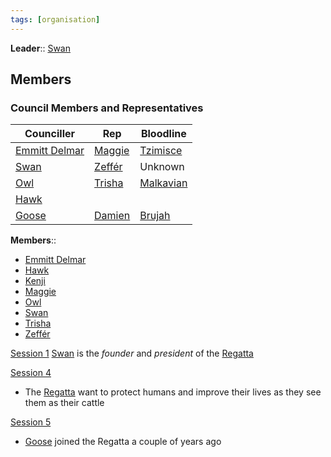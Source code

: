 ```yaml
---
tags: [organisation]
---
```


**Leader**:: [Swan](../Characters/NPCs/Swan.md#)
## Members
### Council Members and Representatives
| Counciller        | Rep        | Bloodline     |
| ----------------- | ---------- | ------------- |
| [Emmitt Delmar](../Characters/NPCs/Emmitt%20Delmar.md#) | [Maggie](../Characters/PCs/Maggie.md#) | [Tzimisce](../../Tzimisce.md#)  |
| [Swan](../Characters/NPCs/Swan.md#)          | [Zeffér](../Characters/PCs/Zeff%C3%A9r.md#) | Unknown       |
| [Owl](../Characters/NPCs/Owl.md#)           | [Trisha](../Characters/NPCs/Trisha.md#) | [Malkavian](../../Malkavian.md#) |
| [Hawk](../Characters/NPCs/Hawk.md#)          |            |    |
| [Goose](Goose.md#)         | [Damien](../Characters/NPCs/Damien.md#) | [Brujah](../../Brujah.md#)    |

**Members**:: <div hidden id="Members_values">[Maggie](../Characters/PCs/Maggie.md#), [Zeffér](../Characters/PCs/Zeff%C3%A9r.md#), [Emmitt Delmar](../Characters/NPCs/Emmitt%20Delmar.md#), [Hawk](../Characters/NPCs/Hawk.md#), [Kenji](../Characters/NPCs/Kenji.md#), [Owl](../Characters/NPCs/Owl.md#), [Swan](../Characters/NPCs/Swan.md#), [Trisha](../Characters/NPCs/Trisha.md#)</div>
- [Emmitt Delmar](../Characters/NPCs/Emmitt%20Delmar.md#)
- [Hawk](../Characters/NPCs/Hawk.md#)
- [Kenji](../Characters/NPCs/Kenji.md#)
- [Maggie](../Characters/PCs/Maggie.md#)
- [Owl](../Characters/NPCs/Owl.md#)
- [Swan](../Characters/NPCs/Swan.md#)
- [Trisha](../Characters/NPCs/Trisha.md#)
- [Zeffér](../Characters/PCs/Zeff%C3%A9r.md#)

[Session 1](../Sessions/Session%201.md#)
	[Swan](../Characters/NPCs/Swan.md#) is the *founder* and *president* of the [Regatta](Regatta.md#)

[Session 4](../Sessions/Session%204.md#)
- The [Regatta](Regatta.md#) want to protect humans and improve their lives as they see them as their cattle

[Session 5](../Sessions/Session%205.md#)
- [Goose](Goose.md#) joined the Regatta a couple of years ago